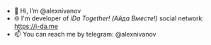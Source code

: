 - 👋 Hi, I’m @alexnivanov
- 🌐 I'm developer of *iDa Together! (Айда Вместе!)* social network: https://i-da.me
- 📫 You can reach me by telegram: @alexnivanov
